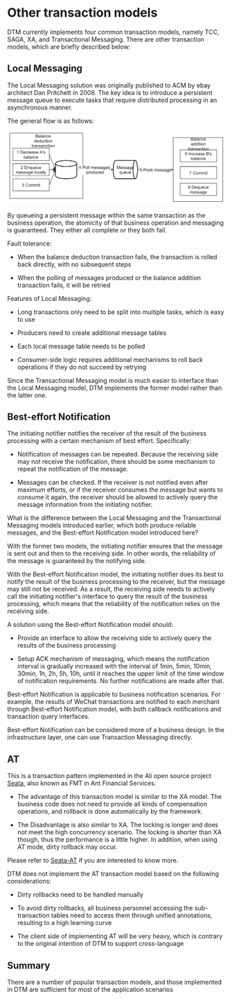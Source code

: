 # Other transaction models

DTM currently implements four common transaction models, namely TCC, SAGA, XA, and Transactional Messaging.
There are other transaction models, which are briefly described below: 

## Local Messaging

The Local Messaging solution was originally published to ACM by ebay architect Dan Pritchett in 2008. 
The key idea is to introduce a persistent message queue to execute tasks that require distributed processing in an asynchronous manner.

The general flow is as follows:

![local_msg_table](../imgs/local_msg_table.jpg)

By queueing a persistent message within the same transaction as the business operation, the atomicity of that business operation and messaging is guaranteed.
They either all complete or they both fail.

Fault tolerance:

- When the balance deduction transaction fails, the transaction is rolled back directly, with no subsequent steps

- When the polling of messages produced or the balance addition transaction fails, it will be retried

Features of Local Messaging:

- Long transactions only need to be split into multiple tasks, which is easy to use

- Producers need to create additional message tables

- Each local message table needs to be polled

- Consumer-side logic requires additional mechanisms to roll back operations if they do not succeed by retrying

Since the Transactional Messaging model is much easier to interface than the Local Messaging model, DTM implements the former model rather than the latter one.

## Best-effort Notification

The initiating notifier notifies the receiver of the result of the business processing with a certain mechanism of best effort.
Specifically:

- Notification of messages can be repeated. 
  Because the receiving side may not receive the notification, there should be some mechanism to repeat the notification of the message.

- Messages can be checked. 
  If the receiver is not notified even after maximum efforts, or if the receiver consumes the message but wants to consume it again, the receiver should be allowed to actively query the message information from the initiating notifier.

What is the difference between the Local Messaging and the Transactional Messaging models introduced earlier, which both produce reliable messages, and the Best-effort Notification model introduced here?

With the former two models, the initiating notifier ensures that the message is sent out and then to the receiving side.
In other words, the reliability of the message is guaranteed by the notifying side.

With the Best-effort Notification model, the initiating notifier does its best to notify the result of the business processing to the receiver, but the message may still not be received.
As a result, the receiving side needs to actively call the initiating notifier's interface to query the result of the business processing, which means that the reliability of the notification relies on the receiving side.

A solution using the Best-effort Notification model should:

- Provide an interface to allow the receiving side to actively query the results of the business processing 

- Setup ACK mechanism of messaging, which means the notification interval is gradually increased with the interval of 1min, 5min, 10min, 30min, 1h, 2h, 5h, 10h, until it reaches the upper limit of the time window of notification requirements. 
  No further notifications are made after that.

Best-effort Notification is applicable to business notification scenarios.
For example, the results of WeChat transactions are notified to each merchant through Best-effort Notification model, with both callback notifications and transaction query interfaces.

Best-effort Notification can be considered more of a business design.
In the infrastructure layer, one can use Transaction Messaging directly.

## AT

This is a transaction pattern implemented in the Ali open source project [Seata](https://github.com/seata/seata), also known as FMT in Ant Financial Services.

- The advantage of this transaction model is similar to the XA model.
  The business code does not need to provide all kinds of compensation operations, and rollback is done automatically by the framework.

- The Disadvantage is also similar to XA.
  The locking is longer and does not meet the high concurrency scenario.
  The locking is shorter than XA though, thus the performance is a little higher.
  In addition, when using AT mode, dirty rollback may occur.

Please refer to [Seata-AT](http://seata.io/zh-cn/docs/dev/mode/xa-mode.html) if you are interested to know more.

DTM does not implement the AT transaction model based on the following considerations:

- Dirty rollbacks need to be handled manually

- To avoid dirty rollbacks, all business personnel accessing the sub-transaction tables need to access them through unified annotations, resulting to a high learning curve

- The client side of implementing AT will be very heavy, which is contrary to the original intention of DTM to support cross-language

## Summary

There are a number of popular transaction models, and those implemented in DTM are sufficient for most of the application scenarios
